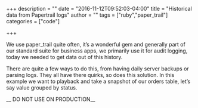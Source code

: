 +++
description = ""
date = "2016-11-12T09:52:03-04:00"
title = "Historical data from Papertrail logs"
author = ""
tags = ["ruby","paper_trail"]
categories = ["code"]

+++

We use paper_trail quite often, it’s a wonderful gem and generally part of our standard suite for business apps, we primarily use it for audit logging, today we needed to get data out of this history.

There are quite a few ways to do this, from having daily server backups or parsing logs. They all have there quirks, so does this solution.  In this example we want to playback and take a snapshot of our orders table, let’s say value grouped by status.

__ DO NOT USE ON PRODUCTION__

<script src="//gist.github.com/rposborne/70cc6a7d02d28107fd9e.js"></script>
